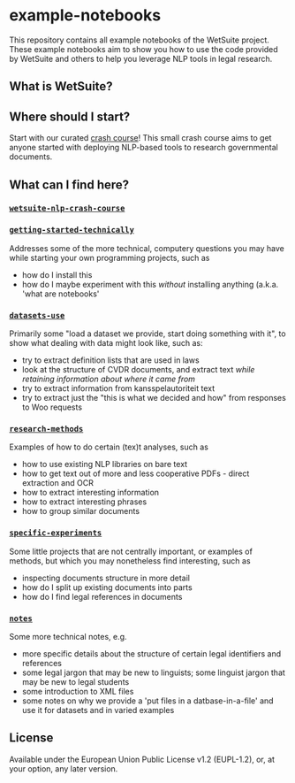# example-notebooks

This repository contains all example notebooks of the WetSuite project. These example notebooks aim to show you how
to use the code provided by WetSuite and others to help you leverage NLP tools in legal research.

## What is WetSuite?

## Where should I start?

Start with our curated [crash course](wetsuite-nlp-crash-course/)! This small crash course
aims to get anyone started with deploying NLP-based tools to research governmental documents.

## What can I find here?

### [`wetsuite-nlp-crash-course`](wetsuite-nlp-crash-course)


### [`getting-started-technically`](getting-started-technically)
Addresses some of the more technical, computery questions you may have while starting your own programming projects, such as
 - how do I install this
 - how do I maybe experiment with this _without_ installing anything (a.k.a. 'what are notebooks'


### [`datasets-use`](datasets-use)
Primarily some "load a dataset we provide, start doing something with it",
to show what dealing with data might look like, such as:
- try to extract definition lists that are used in laws
- look at the structure of CVDR documents, and extract text _while retaining information about where it came from_ 
- try to extract information from kansspelautoriteit text
- try to extract just the "this is what we decided and how" from responses to Woo requests


### [`research-methods`](research-methods)
Examples of how to do certain (tex)t analyses, such as 
 - how to use existing NLP libraries on bare text
 - how to get text out of more and less cooperative PDFs - direct extraction and OCR
 - how to extract interesting information
 - how to extract interesting phrases
 - how to group similar documents


### [`specific-experiments`](specific-experiments)
Some little projects that are not centrally important,
or examples of methods, 
but which you may nonetheless find interesting, 
such as 
- inspecting documents structure in more detail
- how do I split up existing documents into parts
- how do I find legal references in documents


### [`notes`](notes)
Some more technical notes, e.g.
- more specific details about the structure of certain legal identifiers and references
- some legal jargon that may be new to linguists; some linguist jargon that may be new to legal students
- some introduction to XML files
- some notes on why we provide a 'put files in a datbase-in-a-file' and use it for datasets and in varied examples


## License
Available under the European Union Public License v1.2 (EUPL-1.2), or, at your option, any later version.

